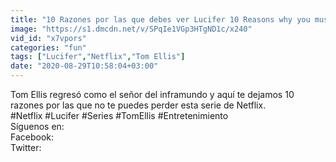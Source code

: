 ```yaml
---
title: "10 Razones por las que debes ver Lucifer 10 Reasons why you must to watch Lucifer"
image: "https://s1.dmcdn.net/v/SPqIe1VGp3HTgND1c/x240"
vid_id: "x7vpors"
categories: "fun"
tags: ["Lucifer","Netflix","Tom Ellis"]
date: "2020-08-29T10:58:04+03:00"
---
```

Tom Ellis regresó como el señor del inframundo y aquí te dejamos 10 razones por las que no te puedes perder esta serie de Netflix.  <br>#Netflix #Lucifer #Series #TomEllis #Entretenimiento  <br>Síguenos en:  <br>Facebook:   <br>Twitter: 
